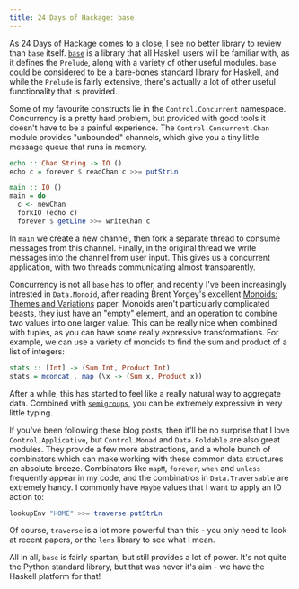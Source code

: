 ```yaml
---
title: 24 Days of Hackage: base
---
```


As 24 Days of Hackage comes to a close, I see no better library to review than
`base` itself. [`base`](http://hackage.haskell.org/package/base) is a library
that all Haskell users will be familiar with, as it defines the `Prelude`, along
with a variety of other useful modules. `base` could be considered to be a
bare-bones standard library for Haskell, and while the `Prelude` is fairly
extensive, there's actually a lot of other useful functionality that is
provided.

Some of my favourite constructs lie in the `Control.Concurrent`
namespace. Concurrency is a pretty hard problem, but provided with good tools it
doesn't have to be a painful experience. The `Control.Concurrent.Chan` module
provides "unbounded" channels, which give you a tiny little message queue that
runs in memory.

```haskell
echo :: Chan String -> IO ()
echo c = forever $ readChan c >>= putStrLn

main :: IO ()
main = do
  c <- newChan
  forkIO (echo c)
  forever $ getLine >>= writeChan c
```

In `main` we create a new channel, then fork a separate thread to consume
messages from this channel. Finally, in the original thread we write messages
into the channel from user input. This gives us a concurrent application, with two
threads communicating almost transparently.

Concurrency is not all `base` has to offer, and recently I've been increasingly
intrested in `Data.Monoid`, after reading Brent Yorgey's excellent
[Monoids: Themes and Variations](http://www.cis.upenn.edu/~byorgey/pub/monoid-pearl.pdf)
paper. Monoids aren't particularly complicated beasts, they just have an "empty"
element, and an operation to combine two values into one larger value. This can
be really nice when combined with tuples, as you can have some really expressive
transformations. For example, we can use a variety of monoids to find the sum
and product of a list of integers:

```haskell
stats :: [Int] -> (Sum Int, Product Int)
stats = mconcat . map (\x -> (Sum x, Product x))
```

After a while, this has started to feel like a really natural way to aggregate
data. Combined with
[`semigroups`](http://hackage.haskell.org/package/semigroups), you can be
extremely expressive in very little typing.

If you've been following these blog posts, then it'll be no surprise that I love
`Control.Applicative`, but `Control.Monad` and `Data.Foldable` are also great
modules. They provide a few more abstractions, and a whole bunch of combinators
which can make working with these common data structures an absolute
breeze. Combinators like `mapM`, `forever`, `when` and `unless` frequently
appear in my code, and the combinatros in `Data.Traversable` are extremely
handy. I commonly have `Maybe` values that I want to apply an IO action to:

```haskell
lookupEnv "HOME" >>= traverse putStrLn
```

Of course, `traverse` is a lot more powerful than this - you only need to look
at recent papers, or the `lens` library to see what I mean.

All in all, `base` is fairly spartan, but still provides a lot of power. It's
not quite the Python standard library, but that was never it's aim - we have the
Haskell platform for that!

